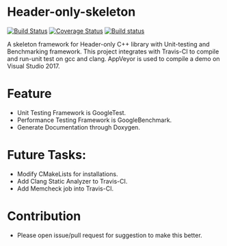 # Header-only-skeleton
[![Build Status](https://travis-ci.org/As-12/Header-only-skeleton.svg?branch=master)](https://travis-ci.org/As-12/Header-only-skeleton) [![Coverage Status](https://coveralls.io/repos/github/As-12/Header-only-skeleton/badge.svg?branch=master)](https://coveralls.io/github/As-12/Header-only-skeleton?branch=master) [![Build status](https://ci.appveyor.com/api/projects/status/awda4lv9md6wv8hg?svg=true)](https://ci.appveyor.com/project/As-12/header-only-skeleton)

 A skeleton framework for Header-only C++ library with Unit-testing and Benchmarking framework.
 This project integrates with Travis-CI to compile and run-unit test on gcc and clang.
 AppVeyor is used to compile a demo on Visual Studio 2017.

# Feature

- Unit Testing Framework is GoogleTest.
- Performance Testing Framework is GoogleBenchmark.
- Generate Documentation through Doxygen.

# Future Tasks:

- Modify CMakeLists for installations.
- Add Clang Static Analyzer to Travis-CI.
- Add Memcheck job into Travis-CI.

# Contribution
- Please open issue/pull request for suggestion to make this better.


